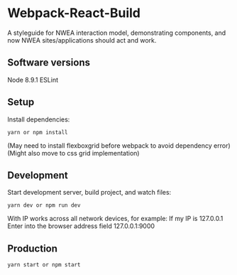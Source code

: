 # Webpack-React-Build

A styleguide for NWEA interaction model, demonstrating components, and now NWEA sites/applications should act and work.

## Software versions
Node 8.9.1
ESLint

## Setup
Install dependencies:
```
yarn or npm install
```
(May need to install flexboxgrid before webpack to avoid dependency error)
(Might also move to css grid implementation)

## Development
Start development server, build project, and watch files:
```
yarn dev or npm run dev
```
With IP works across all network devices, for example:
If my IP is 127.0.0.1
Enter into the browser address field 127.0.0.1:9000


## Production
```
yarn start or npm start
```
